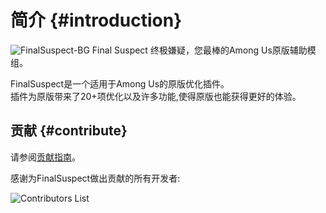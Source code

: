 # 简介 {#introduction}

![FinalSuspect-BG](https://api.xtreme.net.cn/Docs/FinalSuspect/FSX&XW.png)
Final Suspect 终极嫌疑，您最棒的Among Us原版辅助模组。

FinalSuspect是一个适用于Among Us的原版优化插件。\
插件为原版带来了20+项优化以及许多功能,使得原版也能获得更好的体验。

## 贡献 {#contribute}

请参阅[贡献指南](https://github.com/XtremeWave/FinalSuspect/blob/FinalSus/CONTRIBUTING.md)。

感谢为FinalSuspect做出贡献的所有开发者:

![Contributors List](https://contrib.rocks/image?repo=XtremeWave/FinalSuspect)

